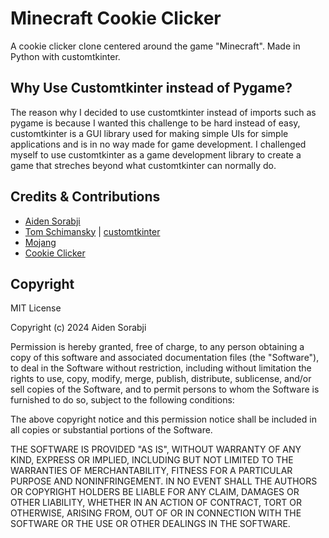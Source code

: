 # Minecraft Cookie Clicker
A cookie clicker clone centered around the game "Minecraft". Made in Python with customtkinter.

## Why Use Customtkinter instead of Pygame?
The reason why I decided to use customtkinter instead of imports such as pygame is because I wanted this challenge to be hard instead of easy, customtkinter is a GUI library used for making simple UIs for simple applications and is in no way made for game development. I challenged myself to use customtkinter as a game development library to create a game that streches beyond what customtkinter can normally do.

## Credits & Contributions
- [Aiden Sorabji](https://github.com/AidenSorabji)
- [Tom Schimansky](https://github.com/TomSchimansky) | [customtkinter](https://github.com/TomSchimansky/CustomTkinter)
- [Mojang](https://github.com/mojang)
- [Cookie Clicker](https://orteil.dashnet.org/cookieclicker/)

## Copyright
MIT License

Copyright (c) 2024 Aiden Sorabji

Permission is hereby granted, free of charge, to any person obtaining a copy
of this software and associated documentation files (the "Software"), to deal
in the Software without restriction, including without limitation the rights
to use, copy, modify, merge, publish, distribute, sublicense, and/or sell
copies of the Software, and to permit persons to whom the Software is
furnished to do so, subject to the following conditions:

The above copyright notice and this permission notice shall be included in all
copies or substantial portions of the Software.

THE SOFTWARE IS PROVIDED "AS IS", WITHOUT WARRANTY OF ANY KIND, EXPRESS OR
IMPLIED, INCLUDING BUT NOT LIMITED TO THE WARRANTIES OF MERCHANTABILITY,
FITNESS FOR A PARTICULAR PURPOSE AND NONINFRINGEMENT. IN NO EVENT SHALL THE
AUTHORS OR COPYRIGHT HOLDERS BE LIABLE FOR ANY CLAIM, DAMAGES OR OTHER
LIABILITY, WHETHER IN AN ACTION OF CONTRACT, TORT OR OTHERWISE, ARISING FROM,
OUT OF OR IN CONNECTION WITH THE SOFTWARE OR THE USE OR OTHER DEALINGS IN THE
SOFTWARE.

